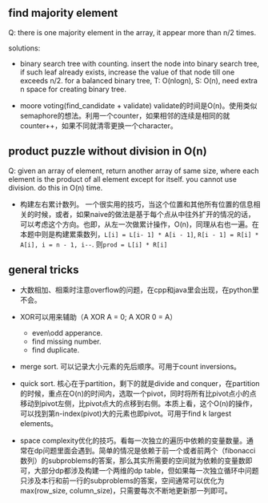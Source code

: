 ## find majority element

Q: there is one majority element in the array, it appear more than n/2 times. 

solutions:

- binary search tree with counting. 
insert the node into binary search tree, if such leaf already exists, increase the value of that node till one exceeds n/2. for a balanced binary tree, T: O(nlogn), S: O(n), need extra n space for creating binary tree.

- moore voting(find_candidate + validate)
validate的时间是O(n)。使用类似semaphore的想法。利用一个counter，如果相邻的连续是相同的就counter++，如果不同就清零更换一个character。

## product puzzle without division in O(n)

Q: given an array of element, return another array of same size, where each element is the product of all element except for itself. you cannot use division. do this in O(n) time.

- 构建左右累计数列。
一个很实用的技巧，当这个位置和其他所有位置的信息相关的时候，或者，如果naive的做法是基于每个点从中往外扩开的情况的话，可以考虑这个方向。也即，从左一次做累计操作，O(n)，同理从右也一遍。在本题中则是构建累乘数列，`L[i] = L[i- 1] * A[i - 1]`, `R[i - 1] = R[i] * A[i], i = n - 1, i--`. 则`prod = L[i] * R[i]`

## general tricks

- 大数相加、相乘时注意overflow的问题，在cpp和java里会出现，在python里不会。

- XOR可以用来辅助（A XOR A = 0; A XOR 0 = A）
  - even\odd apperance.
  - find missing number.
  - find duplicate.
  
- merge sort. 可以记录大小元素的先后顺序。可用于count inversions。

- quick sort. 核心在于partition，剩下的就是divide and conquer，在partition的时候，重点在O(n)的时间内，选取一个pivot，同时将所有比pivot点小的点移动到pivot左侧，比pivot点大的点移到右侧。本质上看，这个O(n)的操作，可以找到第n-index(pivot)大的元素也即pivot。可用于find k largest elements。

- space complexity优化的技巧。看每一次独立的遍历中依赖的变量数量。通常在dp问题里面会遇到。简单的情况是依赖于前一个或者前两个（fibonacci数列）的subproblems的答案，那么其实所需要的空间就为依赖的变量数即可，大部分dp都涉及构建一个两维的dp table，但如果每一次独立循环中问题只涉及本行和前一行的subproblems的答案，空间通常可以优化为max(row_size, column_size)，只需要每次不断地更新那一列即可。
